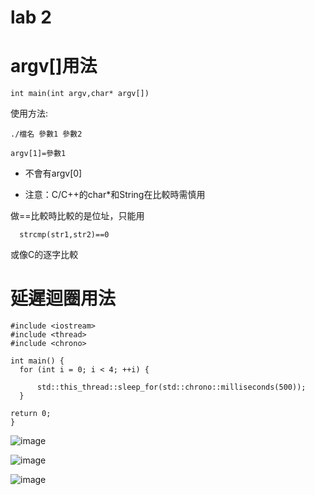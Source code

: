 # lab 2

# argv[]用法

    int main(int argv,char* argv[])
使用方法:

    ./檔名 參數1 參數2

    argv[1]=參數1

* 不會有argv[0]

* 注意：C/C++的char*和String在比較時需慎用
  
 做==比較時比較的是位址，只能用

      strcmp(str1,str2)==0

或像C的逐字比較

# 延遲迴圈用法

    #include <iostream>
    #include <thread>
    #include <chrono>

    int main() {
      for (int i = 0; i < 4; ++i) {
          
          std::this_thread::sleep_for(std::chrono::milliseconds(500));
      }

    return 0;
    }

![image](https://github.com/ntut-Tu/Embedded-Microprocessor-Systems-Lab.-Spring-2024./assets/160988691/4ffaa5b7-09d3-430c-89b9-202082a3a6ce)

![image](https://github.com/ntut-Tu/Embedded-Microprocessor-Systems-Lab.-Spring-2024./assets/160988691/07e87eed-d0a5-468e-8aa4-9f643b8012fb)


![image](https://github.com/ntut-Tu/Embedded-Microprocessor-Systems-Lab.-Spring-2024./assets/160988691/098dfdcc-e367-43f8-b766-08bfe6f90247)
